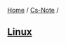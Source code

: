 [Home](https://mengxianbin.github.io) /
[Cs-Note](https://mengxianbin.github.io/cs-note) /

## [Linux](./linux)
